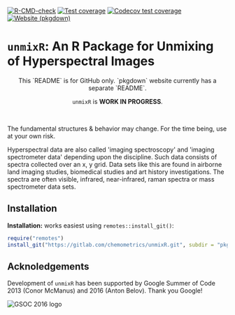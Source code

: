 <!-- badges: start -->
[![R-CMD-check](https://github.com/r-hyperspec/unmixR/actions/workflows/R-CMD-check.yaml/badge.svg)](https://github.com/r-hyperspec/unmixR/actions/workflows/R-CMD-check.yaml)
[![Test coverage](https://github.com/r-hyperspec/unmixR/actions/workflows/test-coverage.yaml/badge.svg)](https://github.com/r-hyperspec/unmixR/actions/workflows/test-coverage.yaml)
[![Codecov test coverage](https://codecov.io/gh/r-hyperspec/unmixR/branch/develop/graph/badge.svg)](https://app.codecov.io/gh/r-hyperspec/unmixR?branch=develop)
[![Website (pkgdown)](https://github.com/r-hyperspec/unmixR/actions/workflows/pkgdown.yaml/badge.svg)](https://github.com/r-hyperspec/unmixR/actions/workflows/pkgdown.yaml)
<!-- badges: end -->


# `unmixR`: An R Package for Unmixing of Hyperspectral Images

<center>
This `README` is for GitHub only. `pkgdown` website currently has a separate `README`.

`unmixR` is **WORK IN PROGRESS**.
</center>
<br>

The fundamental structures & behavior may change.
For the time being, use at your own risk.

Hyperspectral data are also called 'imaging spectroscopy' and 'imaging spectrometer data' depending upon the discipline.
Such data consists of spectra collected over an x, y grid.
Data sets like this are found in airborne land imaging studies, biomedical studies and art history investigations.
The spectra are often visible, infrared, near-infrared, raman spectra or mass spectrometer data sets.


## Installation

**Installation:** works easiest using `remotes::install_git()`:

```r
require("remotes")
install_git("https://gitlab.com/chemometrics/unmixR.git", subdir = "pkg/unmixR")
```

## Acknoledgements

Development of `unmixR` has been supported by Google Summer of Code 2013 (Conor McManus) and 2016 (Anton Belov). 
Thank you Google!

![GSOC 2016 logo](https://gitlab.com/chemometrics/unmixR/raw/master/GSoC2016Logo.png)
